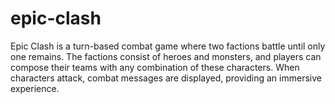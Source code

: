 # epic-clash
Epic Clash is a turn-based combat game where two factions battle until only one remains. The factions consist of heroes and monsters, and players can compose their teams with any combination of these characters. When characters attack, combat messages are displayed, providing an immersive experience.
